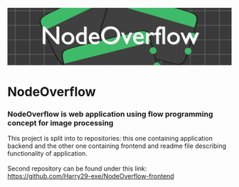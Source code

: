 ![img.png](banner.png)
# NodeOverflow


### NodeOverflow is web application using flow programming concept for image processing
This project is split into to repositories: this one containing
application backend and the other one containing frontend and readme file describing
functionality of application.
</br></br>
Second repository can be found under this link:</br>
https://github.com/Harry29-exe/NodeOverflow-frontend
